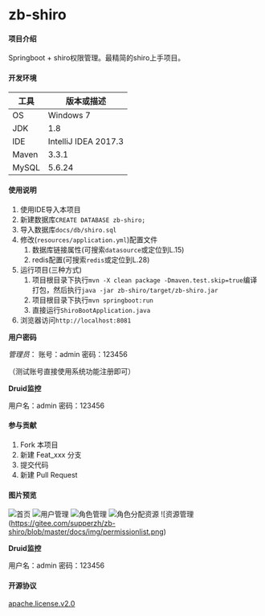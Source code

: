# zb-shiro

#### 项目介绍
Springboot + shiro权限管理。最精简的shiro上手项目。

#### 开发环境

| 工具    | 版本或描述                |    
| ----- | -------------------- |    
| OS    | Windows 7            |    
| JDK   | 1.8                 |    
| IDE   | IntelliJ IDEA 2017.3 |    
| Maven | 3.3.1                |    
| MySQL | 5.6.24                |   

#### 使用说明

1. 使用IDE导入本项目
2. 新建数据库`CREATE DATABASE zb-shiro;`
3. 导入数据库`docs/db/shiro.sql`
4. 修改(`resources/application.yml`)配置文件
   1. 数据库链接属性(可搜索`datasource`或定位到L.15) 
   2. redis配置(可搜索`redis`或定位到L.28)
5. 运行项目(三种方式)
   1. 项目根目录下执行`mvn -X clean package -Dmaven.test.skip=true`编译打包，然后执行`java -jar zb-shiro/target/zb-shiro.jar`
   2. 项目根目录下执行`mvn springboot:run`
   3. 直接运行`ShiroBootApplication.java`
6. 浏览器访问`http://localhost:8081`

**用户密码**

_管理员_： 账号：admin 密码：123456 

（测试账号直接使用系统功能注册即可）

**Druid监控**

用户名：admin 密码：123456


#### 参与贡献

1. Fork 本项目
2. 新建 Feat_xxx 分支
3. 提交代码
4. 新建 Pull Request

#### 图片预览

![首页](https://gitee.com/supperzh/zb-shiro/blob/master/docs/img/workdest.png)
![用户管理](https://gitee.com/supperzh/zb-shiro/blob/master/docs/img/userlist.png)
![角色管理](https://gitee.com/supperzh/zb-shiro/blob/master/docs/img/rolelist.png)
![角色分配资源](https://gitee.com/supperzh/zb-shiro/blob/master/docs/img/assignpermission.png)
![资源管理(https://gitee.com/supperzh/zb-shiro/blob/master/docs/img/permissionlist.png)


**Druid监控**

用户名：admin 密码：123456


#### 开源协议 
[apache.license.v2.0](https://gitee.com/supperzh/zb-shiro/blob/master/LICENSE)
